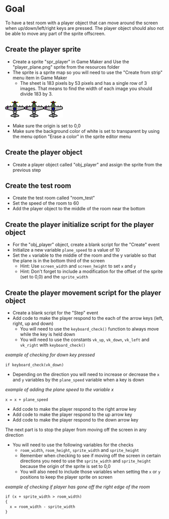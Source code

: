 # Goal

To have a test room with a player object that can move around the screen when up/down/left/right keys are pressed.
The player object should also not be able to move any part of the sprite offscreen.

## Create the player sprite

* Create a sprite "spr_player" in Game Maker and Use the "player_plane.png" sprite from the resources folder
* The sprite is a sprite map so you will need to use the "Create from strip" menu item in Game Maker
  * The sheet is 183 pixels by 53 pixels and has a single row of 3 images. That means to find the width of each image you should divide 183 by 3.

![GitHub Logo](/resources/player_plane.png)

* Make sure the origin is set to 0,0
* Make sure the background color of white is set to transparent by using the menu option "Erase a color" in the sprite editor menu

## Create the player object

* Create a player object called "obj_player" and assign the sprite from the previous step

## Create the test room

* Create the test room called "room_test"
* Set the speed of the room to 60
* Add the player object to the middle of the room near the bottom

## Create the player initialize script for the player object

* For the "obj_player" object, create a blank script for the "Create" event
* Initialize a new variable `plane_speed` to a value of 10
* Set the `x` variable to the middle of the room and the y variable so that the plane is in the bottom third of the screen
  * Hint: Use `screen_width` and `screen_height` to set `x` and `y`
  * Hint: Don't forget to include a modification for the offset of the sprite (set to 0,0) and the `sprite_width`

## Create the player movement script for the player object

* Create a blank script for the "Step" event
* Add code to make the player respond to the each of the arrow keys (left, right, up and down)
  * You will need to use the `keyboard_check()` function to always move while the key is held down
  * You will need to use the constants `vk_up`, `vk_down`, `vk_left` and `vk_right` with `keyboard_check()`

*example of checking for down key pressed*

`if keyboard_check(vk_down)`

  * Depending on the direction you will need to increase or decrease the `x` and `y` variables by the `plane_speed` variable when a key is down

*example of adding the plane speed to the variable x*

`x = x + plane_speed`  

* Add code to make the player respond to the right arrow key
* Add code to make the player respond to the up arrow key
* Add code to make the player respond to the down arrow key

The next part is to stop the player from moving off the screen in any direction
  * You will need to use the following variables for the checks
    * `room_width`, `room_height`, `sprite_width` and `sprite_height`
    * Remember when checking to see if moving off the screen in certain directions you need to use the `sprite_width` and `sprite_height` because the origin of the sprite is set to 0,0
    * You will also need to include those variables when setting the `x` or `y` positions to keep the player sprite on screen

*example of checking if player has gone off the right edge of the room*

```
if (x + sprite_width > room_width)
{
  x = room_width - sprite_width
}
````  



